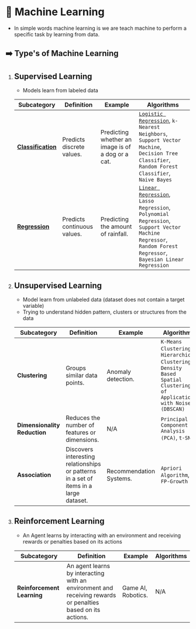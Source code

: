 # 🤖 Machine Learning

- In simple words machine learning is we are teach machine to perform a specific task by learning from data.

## ➡️ Type's of Machine Learning

1. ## Supervised Learning

     - Models learn from labeled data

   | **Subcategory**    | **Definition**                                                            | **Example**                            | **Algorithms**                                                                                     |
   |--------------------|---------------------------------------------------------------------------|----------------------------------------|----------------------------------------------------------------------------------------------------|
   | [**Classification**](../models/supervised/classification/)  | Predicts discrete values.                                                 | Predicting whether an image is of a dog or a cat. | [`Logistic Regression`](../models/supervised/classification/logistics-regression/), `k-Nearest Neighbors`, `Support Vector Machine`, `Decision Tree Classifier`, `Random Forest Classifier`, `Naive Bayes` |
   | [**Regression**](../models/supervised/regression/)      | Predicts continuous values.                                               | Predicting the amount of rainfall.     | [`Linear Regression`](../models/supervised/regression/linear-regression/), `Lasso Regression`, `Polynomial Regression`, `Support Vector Machine Regressor`, `Random Forest Regressor`, `Bayesian Linear Regression` |

2. ## Unsupervised Learning

   - Model learn from unlabeled data (dataset does not contain a target variable)
   - Trying to understand hidden pattern, clusters or structures from the data

   | **Subcategory**          | **Definition**                                                            | **Example**                            | **Algorithms**                                                                                     |
   |--------------------------|---------------------------------------------------------------------------|----------------------------------------|----------------------------------------------------------------------------------------------------|
   | **Clustering**            | Groups similar data points.                                               | Anomaly detection.                     | `K-Means Clustering`, `Hierarchical Clustering`, `Density Based Spatial Clustering of Applications with Noise (DBSCAN)` |
   | **Dimensionality Reduction** | Reduces the number of features or dimensions.                            | N/A                                    | `Principal Component Analysis (PCA)`, `t-SNE`                                                    |
   | **Association**           | Discovers interesting relationships or patterns in a set of items in a large dataset. | Recommendation Systems.                | `Apriori Algorithm`, `FP-Growth`                                                                  |

3. ## Reinforcement Learning

   - An Agent learns by interacting with an environment and receiving rewards or penalties based on its actions

   | **Subcategory**          | **Definition**                                                            | **Example**                            | **Algorithms**                                                                                     |
   |--------------------------|---------------------------------------------------------------------------|----------------------------------------|----------------------------------------------------------------------------------------------------|
   | **Reinforcement Learning** | An agent learns by interacting with an environment and receiving rewards or penalties based on its actions. | Game AI, Robotics.                     | N/A                                                                                               |  
